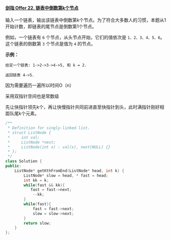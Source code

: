 #### [剑指 Offer 22. 链表中倒数第k个节点](https://leetcode-cn.com/problems/lian-biao-zhong-dao-shu-di-kge-jie-dian-lcof/)



输入一个链表，输出该链表中倒数第k个节点。为了符合大多数人的习惯，本题从1开始计数，即链表的尾节点是倒数第1个节点。

例如，一个链表有 `6` 个节点，从头节点开始，它们的值依次是 `1、2、3、4、5、6`。这个链表的倒数第 `3` 个节点是值为 `4` 的节点。

 

**示例：**

```
给定一个链表: 1->2->3->4->5, 和 k = 2.

返回链表 4->5.
```



因为需要遍历一遍所以时间O（n）

采用双指针空间也是常数级

先让快指针领先k个，再让快慢指针共同前进直至快指针到头，此时满指针刚好相距队尾k个元素。

```C++
/**
 * Definition for singly-linked list.
 * struct ListNode {
 *     int val;
 *     ListNode *next;
 *     ListNode(int x) : val(x), next(NULL) {}
 * };
 */
class Solution {
public:
    ListNode* getKthFromEnd(ListNode* head, int k) {
        ListNode* slow = head, * fast = head;
        int kk = k;
        while(fast && kk){
           fast = fast->next;
            --kk; 
        }
        while(fast){
            fast = fast->next;
            slow = slow->next;
        }
        return slow;
    }
};
```

